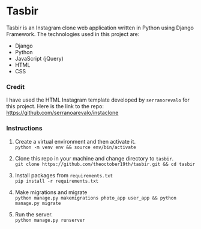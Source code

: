 # Tasbir
Tasbir is an Instagram clone web application written in Python using Django Framework. The technologies used in this project are: 
* Django
* Python
* JavaScript (jQuery)
* HTML
* CSS

### Credit
I have used the HTML Instagram template developed by `serranorevalo` for this project. Here is the link to the repo: https://github.com/serranoarevalo/instaclone

### Instructions

1. Create a virtual environment and then activate it.  
    `python -m venv env && source env/bin/activate`

2. Clone this repo in your machine and change directory to `tasbir`.  
    `git clone https://github.com/theoctober19th/tasbir.git && cd tasbir`

3. Install packages from `requirements.txt`  
    `pip install -r requirements.txt`

4. Make migrations and migrate  
    `python manage.py makemigrations photo_app user_app && python manage.py migrate`

5. Run the server.  
    `python manage.py runserver`


